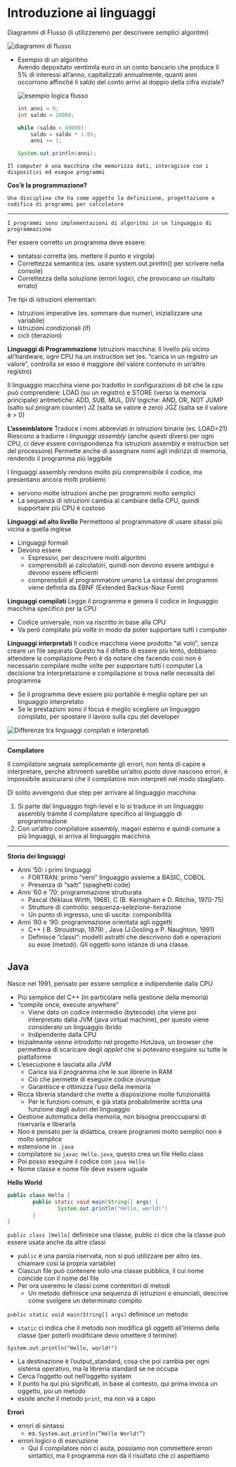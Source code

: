 # Introduzione ai linguaggi

Diagrammi di Flusso (li utilizzeremo per descrivere semplici algoritmi)

![diagrammi di flusso](assets/diagrammi_flusso.jpg)

-   Esempio di un algoritmo   
    Avendo depositato ventimila euro in un conto bancario che produce il 5% di interessi all’anno, capitalizzati annualmente, quanti anni occorrono affinché il saldo del conto arrivi al doppio della cifra iniziale?
    
    ![esempio logica flusso](assets/logica_flusso.jpg)
    
    ```java
    int anni = 0;
    int saldo = 20000;
    
    while (saldo < 40000):
        saldo = saldo * 1.05;
        anni += 1;
    
    System.out.println(anni);
    ```

`Il computer è una macchina che memorizza dati, interagisce con i dispositivi ed esegue programmi`

**Cos’è la programmazione?**

`Una disciplina che ha come oggetto la definizione, progettazione e codifica di programmi per calcolatore`

---

`I programmi sono implementazioni di algoritmi in un linguaggio di programmazione`

Per essere corretto un programma deve essere:
-   sintatssi corretta (es. mettere il punto e virgola)
-   Correttezza semantica (es. usare system.out.println() per scrivere nella console)
-   Correttezza della soluzione (errori logici, che provocano un risultato errato)

Tre tipi di istruzioni elementari:
-   Istruzioni imperative (es. sommare due numeri, inizializzare una variabile)
-   Istruzioni condizionali (if)
-   cicli (iterazioni)

**Linguaggi di Programmazione**
Istruzioni macchina: Il livello più vicino all’hardware, ogni CPU ha un instruction set (es. “carica in un registro un valore”, controlla se esso è maggiore del valore contenuto in un’altro registro)

Il linguaggio macchina viene poi tradotto in configurazioni di bit che la cpu può comprendere:
LOAD (su un registro) e STORE (verso la memoria principale)
aritmetiche: ADD, SUB, MUL, DIV
logiche: AND, OR, NOT
JUMP (salto sul program counter) JZ (salta se valore è zero) JGZ (salta se il valore è > 0)

**L’assemblatore**
Traduce i nomi abbreviati in istruzioni binarie (es. LOAD=21)
Riescono a tradurre i _linguaggi assembly_ (anche questi diversi per ogni CPU, ci deve essere corrispondenza fra istruzioni assembly e instruction set del processore)
Permette anche di assegnare nomi agli indirizzi di memoria, rendendo il programma più leggibile

I linguaggi assembly rendono molto più comprensibile il codice, ma presentano ancora molti problemi:
-   servono molte istruzioni anche per programmi molto semplici
-   La sequenza di istruzioni cambia al cambiare della CPU, quindi supportare più CPU è costoso

**Linguaggi ad alto livello**
Permettono al programmatore di usare sitassi più vicina a quella inglese
-   Linguaggi formali
-   Devono essere
    -   Espressivi, per descrivere molti algoritmi
    -   comprensibili ai calcolatori, quindi non devono essere ambigui e devono essere efficienti
    -   comprensibili al programmatore umano
La sintassi dei programmi viene definita da EBNF (Extended Backus-Naur Form)

**Linguaggi compilati**
Legge il programma e genera il codice in linguaggio macchina specifico per la CPU
-   Codice universale, non va riscritto in base alla CPU
-   Va però compilato più volte in modo da poter supportare tutti i computer

**Linguaggi interpretati**
Il codice macchina viene prodotto “al volo”, senza creare un file separato
Questo ha il difetto di essere più lento, dobbiamo attendere la compilazione
Però è da notare che facendo così non è necessario compilare molte volte per supportare tutti i computer
La decisione tra interpretazione e compilazione si trova nelle necessità del programma
-   Se il programma deve essere più portabile è meglio optare per un linguaggio interpretato
-   Se le prestazioni sono il focus è meglio scegliere un linguaggio compilato, per spostare il lavoro sulla cpu del developer

![Differenze tra linguaggi compilati e interpretati](assets/linguaggi_compilati_interpretati.jpg)

---

**Compilatore**

Il compilatore segnala semplicemente gli errori, non tenta di capire e interpretare, perché altrimenti sarebbe un’altro punto dove nascono errori, è impossibile assicurarsi che il compilatore non interpreti nel modo sbagliato.

Di solito avvengono due step per arrivare al linguaggio macchina:

1.  Si parte dal linguaggio high-level e lo si traduce in un linguaggio assembly tramite il compilatore specifico al linguaggio di programmazione
2.  Con un’altro compilatore assembly, magari esterno e quindi comune a più linguaggi, si arriva al linguaggio macchina

---

**Storia dei linguaggi**

-   Anni ‘50: i primi linguaggi
    -   FORTRAN: primo “vero” linguaggio assieme a BASIC, COBOL
    -   Presenza di “salti” (spaghetti code)
-   Anni ’60 e ’70: programmazione strutturata
    -   Pascal (Niklaus Wirth, 1968), C (B. Kernigham e D. Ritchie, 1970-75)
    -   Strutture di controllo: sequenza-selezione-iterazione
    -   Un punto di ingresso, uno di uscita: componibilità
-   Anni ’80 e ’90: programmazione orientata agli oggetti
    -   C++ ( B. Stroustrup, 1979) , Java (J.Gosling e P. Naughton, 1991)
    -   Definisce “classi”: modelli astratti che descrivono dati e operazioni su esse (metodi). Gli oggetti sono istanze di una classe.


## Java

Nasce nel 1991, pensato per essere semplice e indipendente dalla CPU

-   Più semplice del C++ (in particolare nella gestione della memoria)
-   “compile once, execute anywhere”
    -   Viene dato un codice intermedio (bytecode) che viene poi interpretato dalla JVM (java virtual machine), per questo viene considerato un linguaggio ibrido
    -   Indipendente dalla CPU
-   Inizialmente venne introdotto nel progetto HotJava, un browser che permetteva di scaricare degli _applet_ che si potevano eseguire su tutte le piattaforme
-   L’esecuzione è lasciata alla JVM
    -   Carica sia il programma che le sue librerie in RAM
    -   Ciò che permette di eseguire codice ovunque
    -   Garantisce e ottimizza l’uso della memoria
-   Ricca libreria standard che mette a disposizione molte funzionalità
    -   Per le funzioni comuni, è già stata probabilmente scritta una funzione dagli autori del linguaggio
-   Gestione automatica della memoria, non bisogna preoccuparsi di riservarla e liberarla
-   Non è pensato per la didattica, creare programmi molto semplici non è molto semplice
-   estensione in `.java`
-   compilatore su `javac Hello.java`, questo crea un file Hello.class
-   Poi posso eseguire il codice con `java Hello`
-   Nome classe e nome file deve essere uguale

**Hello World**
```java
public class Hello {
		public static void main(String[] args) {
				System.out.println("Hello, world!")
		}
}
```

`public class [Hello]`
definisce una classe, public ci dice che la classe può essere usata anche da altre classi
-   `public` è una parola riservata, non si può utilizzare per altro (es. chiamare così la propria variabile)
-   Ciascun file può contenere solo una classe pubblica, il cui nome coincide con il nome del file
-   Per ora useremo le classi come contenitori di metodi
    -   Un metodo definisce una sequenza di istruzioni o enunciati, descrive come svolgere un determinato compito

`public static void main(String[] args)`
definisce un metodo
-   `static` ci indica che il metodo non modifica gli oggetti all’interno della classe (per poterli modificare devo omettere il termine)

`System.out.println("Hello, world!")`
-   La destinazione è l’output_standard, cosa che poi cambia per ogni sistema operativo, ma la libreria standard se ne occupa
-   Cerca l’oggetto out nell’oggetto system
-   Il punto ha qui più significati, in base al contesto, qui prima invoca un oggetto, poi un metodo
-   esiste anche il metodo `print`, ma non va a capo

**Errori**
-   errori di sintassi
    -   es. `System.aut.println(”Hello World!”)`
-   errori logici o di esecuzione
    -   Qui il compilatore non ci aiuta, possiamo non commettere errori sintattici, ma il programma non dà il risultato che ci aspettiamo

